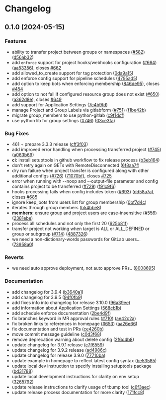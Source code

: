 # Changelog

## 0.1.0 (2024-05-15)


### Features

* ability to transfer project between groups or namespaces ([#582](https://github.com/TimKnight-DWP/gitlabform/issues/582)) ([d56ab32](https://github.com/TimKnight-DWP/gitlabform/commit/d56ab32b952a83f846496687ec736dd8ad71c057))
* add `enforce` support for project hooks/webhooks configuration ([#664](https://github.com/TimKnight-DWP/gitlabform/issues/664)) ([aa53356](https://github.com/TimKnight-DWP/gitlabform/commit/aa53356afd500fa6cd14f88da5e3b845d76a6574)), closes [#662](https://github.com/TimKnight-DWP/gitlabform/issues/662)
* add allowed_to_create support for tag protection ([0da9a15](https://github.com/TimKnight-DWP/gitlabform/commit/0da9a15db97d7199c4af3673bb411c3dfb75ff81))
* add enforce config support for pipeline schedules ([4795ad5](https://github.com/TimKnight-DWP/gitlabform/commit/4795ad52e06f891f0bed58c10eb1d3ca94329b03))
* add option to keep bots when enforcing membership ([846de95](https://github.com/TimKnight-DWP/gitlabform/commit/846de95ee5d9f44eafbe3512c90ce3d479f468da)), closes [#454](https://github.com/TimKnight-DWP/gitlabform/issues/454)
* add option to not fail if configured resource group does not exist ([#650](https://github.com/TimKnight-DWP/gitlabform/issues/650)) ([a362d8e](https://github.com/TimKnight-DWP/gitlabform/commit/a362d8e41f9b65d2debd86e529d5939cc023dbbe)), closes [#649](https://github.com/TimKnight-DWP/gitlabform/issues/649)
* add support for Application Settings ([7c4b9fd](https://github.com/TimKnight-DWP/gitlabform/commit/7c4b9fd78c34aa636513475397eb6dffd0182893))
* manage Project and Group Labels via gitlabform ([#751](https://github.com/TimKnight-DWP/gitlabform/issues/751)) ([f1be42b](https://github.com/TimKnight-DWP/gitlabform/commit/f1be42bd245237f512ff61de9dfb30057bdf1700))
* migrate group_members to use python-gitlab ([c9f1dcf](https://github.com/TimKnight-DWP/gitlabform/commit/c9f1dcfabfd38d61c37966507bb868367e7480d4))
* use python lib for group settings ([#746](https://github.com/TimKnight-DWP/gitlabform/issues/746)) ([03ce3fa](https://github.com/TimKnight-DWP/gitlabform/commit/03ce3faf0b01cbda4ff5f9137030a8f2ac159bb0))


### Bug Fixes

* 461 + prepare 3.3.3 release ([cff3f03](https://github.com/TimKnight-DWP/gitlabform/commit/cff3f03abad91229ffc3dc3cd69fcdeb5e6184f1))
* add improved error handling when processing transferred project ([#745](https://github.com/TimKnight-DWP/gitlabform/issues/745)) ([a063b69](https://github.com/TimKnight-DWP/gitlabform/commit/a063b6985dfdf052384e190458f561cace99d55f))
* **ci:** install setuptools in github workflow to fix release process ([b3eb164](https://github.com/TimKnight-DWP/gitlabform/commit/b3eb1648ff18ecd2db799007341986378f0c4d6a))
* don't retry again on GETs with RemoteDisconnected ([6f8aa7f](https://github.com/TimKnight-DWP/gitlabform/commit/6f8aa7f7d9b4bc4ae5fd88d0f18206dd9696b2a9))
* dry run failure when project transfer is configured along with other additional configs ([#726](https://github.com/TimKnight-DWP/gitlabform/issues/726)) ([71070bf](https://github.com/TimKnight-DWP/gitlabform/commit/71070bff075e5c5c4d7994fe5550db5bfc8ce9bc)), closes [#725](https://github.com/TimKnight-DWP/gitlabform/issues/725)
* error when running with --noop and --output-file parameter and config contains project to be transferred ([#729](https://github.com/TimKnight-DWP/gitlabform/issues/729)) ([f91c9f6](https://github.com/TimKnight-DWP/gitlabform/commit/f91c9f67fbb57bac8034817c1b1a38ed1857d3f3))
* hooks processing fails when config includes token ([#693](https://github.com/TimKnight-DWP/gitlabform/issues/693)) ([dd58a7a](https://github.com/TimKnight-DWP/gitlabform/commit/dd58a7a2df60a1a5b8fe6a9cdf127ae1bf79ee5a)), closes [#685](https://github.com/TimKnight-DWP/gitlabform/issues/685)
* ignore keep_bots from users list for group membership ([0bf7d4c](https://github.com/TimKnight-DWP/gitlabform/commit/0bf7d4c62fa3c3d3e21967c3613e2d376d92b616))
* iterates through group members ([b54bbe8](https://github.com/TimKnight-DWP/gitlabform/commit/b54bbe8728681c662b552f3765c1cf2179e6c794))
* **members:** ensure group and project users are case-insensitive ([#556](https://github.com/TimKnight-DWP/gitlabform/issues/556)) ([2381ebe](https://github.com/TimKnight-DWP/gitlabform/commit/2381ebe1201c3321e17ee17be18f79b0339bd0bd))
* process all schedules and not only the first 20 ([625b81f](https://github.com/TimKnight-DWP/gitlabform/commit/625b81faa7aff8b329db7f7445d9c1d83899e5b6))
* transfer project not working when target is ALL or ALL_DEFINED or group or subgroup ([#714](https://github.com/TimKnight-DWP/gitlabform/issues/714)) ([4887326](https://github.com/TimKnight-DWP/gitlabform/commit/4887326b2eb970caa13dea2d397880792ec2609f))
* we need a non-dictionary-words passwords for GitLab users... ([73958a0](https://github.com/TimKnight-DWP/gitlabform/commit/73958a049b91cb89efc7862bc800a7b9df8ab7b8))


### Reverts

* we need auto approve deployment, not auto approve PRs.. ([8008695](https://github.com/TimKnight-DWP/gitlabform/commit/8008695dba70a5ace80263eb1662eabf9dd6b13d))


### Documentation

* add changelog for 3.9.4 ([b3640a1](https://github.com/TimKnight-DWP/gitlabform/commit/b3640a110666461e492117c14e9864a359fbdfc9))
* add changelog for 3.9.5 ([94f0fb9](https://github.com/TimKnight-DWP/gitlabform/commit/94f0fb9dbb33f86ac75955830b2affeff8616918))
* add fixes info into changelog for release 3.10.0 ([96a39ee](https://github.com/TimKnight-DWP/gitlabform/commit/96a39eee118b6c7e00d6dd1d47d845213876ffb3))
* add information about Application Settings ([568cb1b](https://github.com/TimKnight-DWP/gitlabform/commit/568cb1b6f98856dd50e8e97471b0fefdb87cbc6a))
* add schedule enforce documentation ([2be4d9f](https://github.com/TimKnight-DWP/gitlabform/commit/2be4d9fa0bdb1cb734a11bb49e52060968e08457))
* fix branches keyword in MR approval rules ([#710](https://github.com/TimKnight-DWP/gitlabform/issues/710)) ([ae42c2a](https://github.com/TimKnight-DWP/gitlabform/commit/ae42c2abed38fd47f78766cb276972bcfc4fa725))
* fix broken links to references in homepage ([#653](https://github.com/TimKnight-DWP/gitlabform/issues/653)) ([aa26e66](https://github.com/TimKnight-DWP/gitlabform/commit/aa26e66637645ec7d530aa00be53d2bdb57770db))
* fix documentation and test in PRs ([ce4260b](https://github.com/TimKnight-DWP/gitlabform/commit/ce4260bcc2f2c1d7f3c4fbb1fa09baff2f1bed95))
* move commit message guideline ([c0d3f68](https://github.com/TimKnight-DWP/gitlabform/commit/c0d3f68255fb13eb2a769d7df4a6888ffdcc742d))
* remove deprecation warning about delete config ([2f6c4b8](https://github.com/TimKnight-DWP/gitlabform/commit/2f6c4b8d54bb953b8fab8acfdb022ce1fdf0e79e))
* update changelog for 3.9.1 release ([c7f6559](https://github.com/TimKnight-DWP/gitlabform/commit/c7f65599f2ad4a0bd02e9c57bf83347c0642c28e))
* update changelog for 3.9.2 release ([ad4986c](https://github.com/TimKnight-DWP/gitlabform/commit/ad4986c7c19c6f617395abe0b19ee7a4e292e057))
* update changelog for release 3.9.0 ([77710ba](https://github.com/TimKnight-DWP/gitlabform/commit/77710ba291ea044813360a5cc8520c2075e6a8ff))
* update example in homepage to reflect latest config syntax ([be53585](https://github.com/TimKnight-DWP/gitlabform/commit/be53585d4d7ca2d242fd1e7290ba6922e9e086d0))
* update local dev instruction to specify installing setuptools package ([bd31788](https://github.com/TimKnight-DWP/gitlabform/commit/bd317886e894f263e1494fe43f2b2706aee92570))
* update local development instructions for clarity on env setup ([3265792](https://github.com/TimKnight-DWP/gitlabform/commit/3265792dd470988a5231228359c7448b016932b1))
* update release instructions to clarify usage of tbump tool ([c6f3aec](https://github.com/TimKnight-DWP/gitlabform/commit/c6f3aec536962e59fa3467a16aba33daf6db10f3))
* update release process documentation for more clarity ([171fcc8](https://github.com/TimKnight-DWP/gitlabform/commit/171fcc833afd559cdc23074d7b86cb338724ff47))
